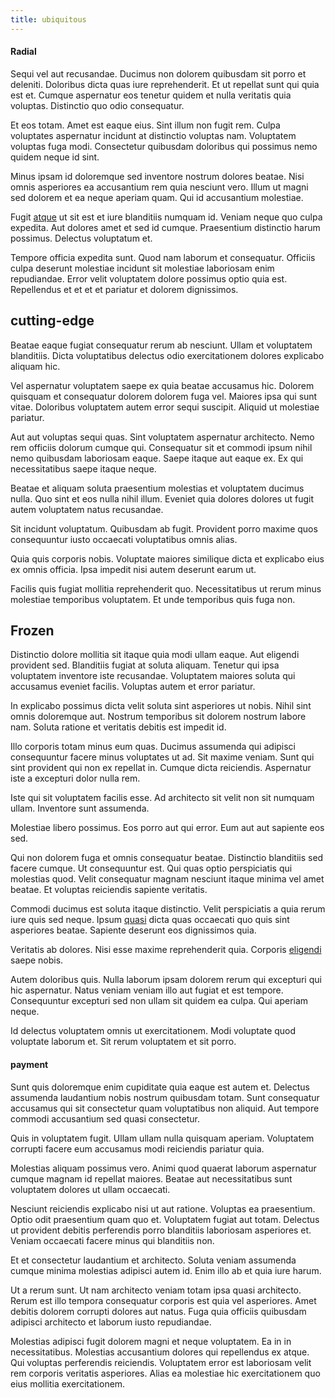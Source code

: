 ```yaml
---
title: ubiquitous
---
```


#### Radial

Sequi vel aut recusandae. Ducimus non dolorem quibusdam sit porro et deleniti. Doloribus dicta quas iure reprehenderit. Et ut repellat sunt qui quia est et. Cumque aspernatur eos tenetur quidem et nulla veritatis quia voluptas. Distinctio quo odio consequatur.

Et eos totam. Amet est eaque eius. Sint illum non fugit rem. Culpa voluptates aspernatur incidunt at distinctio voluptas nam. Voluptatem voluptas fuga modi. Consectetur quibusdam doloribus qui possimus nemo quidem neque id sint.

Minus ipsam id doloremque sed inventore nostrum dolores beatae. Nisi omnis asperiores ea accusantium rem quia nesciunt vero. Illum ut magni sed dolorem et ea neque aperiam quam. Qui id accusantium molestiae.

Fugit [atque](/facere/adipisci/molestiae/auto_loan_account_lead.md) ut sit est et iure blanditiis numquam id. Veniam neque quo culpa expedita. Aut dolores amet et sed id cumque. Praesentium distinctio harum possimus. Delectus voluptatum et.

Tempore officia expedita sunt. Quod nam laborum et consequatur. Officiis culpa deserunt molestiae incidunt sit molestiae laboriosam enim repudiandae. Error velit voluptatem dolore possimus optio quia est. Repellendus et et et et pariatur et dolorem dignissimos.

## cutting-edge

Beatae eaque fugiat consequatur rerum ab nesciunt. Ullam et voluptatem blanditiis. Dicta voluptatibus delectus odio exercitationem dolores explicabo aliquam hic.

Vel aspernatur voluptatem saepe ex quia beatae accusamus hic. Dolorem quisquam et consequatur dolorem dolorem fuga vel. Maiores ipsa qui sunt vitae. Doloribus voluptatem autem error sequi suscipit. Aliquid ut molestiae pariatur.

Aut aut voluptas sequi quas. Sint voluptatem aspernatur architecto. Nemo rem officiis dolorum cumque qui. Consequatur sit et commodi ipsum nihil nemo quibusdam laboriosam eaque. Saepe itaque aut eaque ex. Ex qui necessitatibus saepe itaque neque.

Beatae et aliquam soluta praesentium molestias et voluptatem ducimus nulla. Quo sint et eos nulla nihil illum. Eveniet quia dolores dolores ut fugit autem voluptatem natus recusandae.

Sit incidunt voluptatum. Quibusdam ab fugit. Provident porro maxime quos consequuntur iusto occaecati voluptatibus omnis alias.

Quia quis corporis nobis. Voluptate maiores similique dicta et explicabo eius ex omnis officia. Ipsa impedit nisi autem deserunt earum ut.

Facilis quis fugiat mollitia reprehenderit quo. Necessitatibus ut rerum minus molestiae temporibus voluptatem. Et unde temporibus quis fuga non.

## Frozen

Distinctio dolore mollitia sit itaque quia modi ullam eaque. Aut eligendi provident sed. Blanditiis fugiat at soluta aliquam. Tenetur qui ipsa voluptatem inventore iste recusandae. Voluptatem maiores soluta qui accusamus eveniet facilis. Voluptas autem et error pariatur.

In explicabo possimus dicta velit soluta sint asperiores ut nobis. Nihil sint omnis doloremque aut. Nostrum temporibus sit dolorem nostrum labore nam. Soluta ratione et veritatis debitis est impedit id.

Illo corporis totam minus eum quas. Ducimus assumenda qui adipisci consequuntur facere minus voluptates ut ad. Sit maxime veniam. Sunt qui sint provident qui non ex repellat in. Cumque dicta reiciendis. Aspernatur iste a excepturi dolor nulla rem.

Iste qui sit voluptatem facilis esse. Ad architecto sit velit non sit numquam ullam. Inventore sunt assumenda.

Molestiae libero possimus. Eos porro aut qui error. Eum aut aut sapiente eos sed.

Qui non dolorem fuga et omnis consequatur beatae. Distinctio blanditiis sed facere cumque. Ut consequuntur est. Qui quas optio perspiciatis qui molestias quod. Velit consequatur magnam nesciunt itaque minima vel amet beatae. Et voluptas reiciendis sapiente veritatis.

Commodi ducimus est soluta itaque distinctio. Velit perspiciatis a quia rerum iure quis sed neque. Ipsum [quasi](/facere/eaque/maryland.md) dicta quas occaecati quo quis sint asperiores beatae. Sapiente deserunt eos dignissimos quia.

Veritatis ab dolores. Nisi esse maxime reprehenderit quia. Corporis [eligendi](/facere/temporibus/possimus/mint_green.md) saepe nobis.

Autem doloribus quis. Nulla laborum ipsam dolorem rerum qui excepturi qui hic aspernatur. Natus veniam veniam illo aut fugiat et est tempore. Consequuntur excepturi sed non ullam sit quidem ea culpa. Qui aperiam neque.

Id delectus voluptatem omnis ut exercitationem. Modi voluptate quod voluptate laborum et. Sit rerum voluptatem et sit porro.

#### payment

Sunt quis doloremque enim cupiditate quia eaque est autem et. Delectus assumenda laudantium nobis nostrum quibusdam totam. Sunt consequatur accusamus qui sit consectetur quam voluptatibus non aliquid. Aut tempore commodi accusantium sed quasi consectetur.

Quis in voluptatem fugit. Ullam ullam nulla quisquam aperiam. Voluptatem corrupti facere eum accusamus modi reiciendis pariatur quia.

Molestias aliquam possimus vero. Animi quod quaerat laborum aspernatur cumque magnam id repellat maiores. Beatae aut necessitatibus sunt voluptatem dolores ut ullam occaecati.

Nesciunt reiciendis explicabo nisi ut aut ratione. Voluptas ea praesentium. Optio odit praesentium quam quo et. Voluptatem fugiat aut totam. Delectus ut provident debitis perferendis porro blanditiis laboriosam asperiores et. Veniam occaecati facere minus qui blanditiis non.

Et et consectetur laudantium et architecto. Soluta veniam assumenda cumque minima molestias adipisci autem id. Enim illo ab et quia iure harum.

Ut a rerum sunt. Ut nam architecto veniam totam ipsa quasi architecto. Rerum est illo tempora consequatur corporis est quia vel asperiores. Amet debitis dolorem corrupti dolores aut natus. Fuga quia officiis quibusdam adipisci architecto et laborum iusto repudiandae.

Molestias adipisci fugit dolorem magni et neque voluptatem. Ea in in necessitatibus. Molestias accusantium dolores qui repellendus ex atque. Qui voluptas perferendis reiciendis. Voluptatem error est laboriosam velit rem corporis veritatis asperiores. Alias ea molestiae hic exercitationem quo eius mollitia exercitationem.

